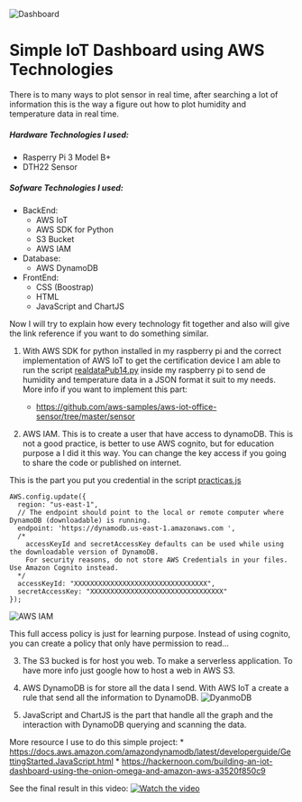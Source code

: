![Dashboard](IoT_Dashboard.PNG)

# Simple IoT Dashboard using AWS Technologies
There is to many ways to plot sensor in real time, after searching a lot of information this is the way a figure out how
to plot humidity and temperature data in real time.

##### Hardware Technologies I used:
* Rasperry Pi 3 Model B+
* DTH22 Sensor

##### Sofware Technologies I used:
* BackEnd:
    * AWS IoT
    * AWS SDK for Python
    * S3 Bucket 
    * AWS IAM
* Database:
    * AWS DynamoDB
* FrontEnd:
    * CSS (Boostrap)
    * HTML
    * JavaScript and ChartJS
    
Now I will try to explain how every technology fit together and also will give the link reference if you want to do something similar. 

1.  With AWS SDK for python installed in my raspberry pi and the correct implementation of AWS IoT to get the certification device
I am able to run the script [realdataPub14.py](realdataPub14.py) inside my raspberry pi to send de humidity and temperature data in
a JSON format it suit to my needs. 
More info if you want to implement this part:
    *  https://github.com/aws-samples/aws-iot-office-sensor/tree/master/sensor

2. AWS IAM. This is to create a user that have access to dynamoDB. This is not a good practice, is better to use AWS cognito, but for education
purpose a I did it this way. You can change the key access if you going to share the code or published on internet. 

This is the part you put you credential in the script [practicas.js](practicas.js)
```
AWS.config.update({
  region: "us-east-1",
  // The endpoint should point to the local or remote computer where DynamoDB (downloadable) is running.
  endpoint: 'https://dynamodb.us-east-1.amazonaws.com ',
  /*
    accessKeyId and secretAccessKey defaults can be used while using the downloadable version of DynamoDB.
    For security reasons, do not store AWS Credentials in your files. Use Amazon Cognito instead.
  */
  accessKeyId: "XXXXXXXXXXXXXXXXXXXXXXXXXXXXXXXXX",
  secretAccessKey: "XXXXXXXXXXXXXXXXXXXXXXXXXXXXXXXXX"
});
```


![AWS IAM](awsiam.PNG) 

This full access policy is just for learning purpose. Instead of using cognito, you can create a policy that only have permission to read... 

3. The S3 bucked is for host you web. To make a serverless application. To have more info just google how to host a web in AWS S3. 

4. AWS DynamoDB is for store all the data I send. With AWS IoT a create a rule that send all the information to DynamoDB. 
![DyanmoDB](DynamoDB.PNG) 

5. JavaScript and ChartJS is the part that handle all the graph and the interaction with DynamoDB querying and scanning the data.
 
 More resource I use to do this simple project:
    * https://docs.aws.amazon.com/amazondynamodb/latest/developerguide/GettingStarted.JavaScript.html
    * https://hackernoon.com/building-an-iot-dashboard-using-the-onion-omega-and-amazon-aws-a3520f850c9


See the final result in this video:
[![Watch the video](video.PNG)](https://www.youtube.com/watch?v=6JpdiN9AOgA)